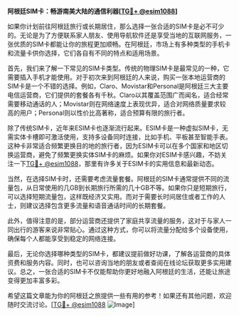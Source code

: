 **阿根廷SIM卡：畅游南美大陆的通信利器[[TG💪+ @esim1088](https://t.me/s/esim1088)]**

如果你计划前往阿根廷旅行或长期居住，那么选择一张合适的SIM卡是必不可少的。无论是为了方便联系家人朋友、使用导航软件还是享受当地的互联网服务，一张优质的SIM卡都能让你的旅程更加顺畅。在阿根廷，市场上有多种类型的手机卡和流量卡供你选择，它们各自有不同的特点和适用场景。

首先，我们来了解一下常见的SIM卡类型。传统的物理SIM卡是最常见的一种，它需要插入手机才能使用。对于初次来到阿根廷的人来说，购买一张本地运营商的SIM卡是一个不错的选择。例如，Claro、Movistar和Personal是阿根廷三大主要电信运营商，它们提供的套餐各有千秋。Claro以其覆盖范围广而闻名，适合经常需要移动通话的人；Movistar则在网络速度上表现优异，适合对网络质量要求较高的用户；Personal则以性价比高著称，适合预算有限的旅行者。

除了传统SIM卡，近年来ESIM卡也逐渐流行起来。ESIM卡是一种虚拟SIM卡，无需实体卡槽即可激活使用，支持多设备同时连接，比如手机、平板甚至智能手表。这种卡非常适合频繁更换目的地的旅行者，因为ESIM卡可以在多个国家和地区切换运营商，避免了频繁更换实体SIM卡的麻烦。如果你对ESIM卡感兴趣，不妨关注一下[TG💪+ @esim1088](https://t.me/s/esim1088)，那里有许多关于ESIM卡的实用信息和最新动态。

当然，在选择SIM卡时，还需要考虑流量套餐。阿根廷的SIM卡通常提供不同的流量包，从日常使用的几GB到长期旅行所需的几十GB不等。如果你只是短期旅行，可以选择短期流量包，这样既经济又实用。而对于需要长时间居住或者工作的人士，则建议选择包含更多流量和语音通话时间的长期套餐。

此外，值得注意的是，部分运营商还提供了家庭共享流量的服务，这对于与家人一同出行的游客来说非常贴心。通过这种方式，你可以将流量分配给多个设备使用，确保每个人都能享受到稳定的网络连接。

最后，无论你选择哪种类型的SIM卡，都建议提前做好功课，了解各运营商的具体资费和服务内容。同时，也可以咨询当地的朋友或者查阅在线论坛获取更多实用建议。总之，一张合适的SIM卡不仅能帮助你更好地融入阿根廷的生活，还能让旅途变得更加丰富多彩。

希望这篇文章能为你的阿根廷之旅提供一些有用的参考！如果还有其他问题，欢迎随时交流讨论。[[TG💪+ @esim1088](https://t.me/s/esim1088) ![Image](https://i.postimg.cc/4NQfJmqS/Snipaste-2025-05-13-00-14-12.png)]